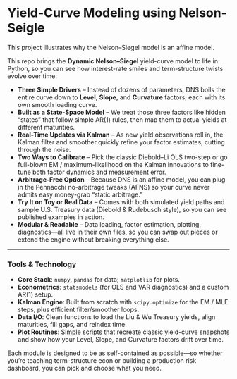 # Yield-Curve Modeling using Nelson-Seigle
This project illustrates why the Nelson–Siegel model is an affine model.



This repo brings the **Dynamic Nelson–Siegel** yield-curve model to life in Python, so you can see how interest-rate smiles and term-structure twists evolve over time:

* **Three Simple Drivers** – Instead of dozens of parameters, DNS boils the entire curve down to **Level**, **Slope**, and **Curvature** factors, each with its own smooth loading curve.
* **Built as a State-Space Model** – We treat those three factors like hidden “states” that follow simple AR(1) rules, then map them to actual yields at different maturities.
* **Real-Time Updates via Kalman** – As new yield observations roll in, the Kalman filter and smoother quickly refine your factor estimates, cutting through the noise.
* **Two Ways to Calibrate** – Pick the classic Diebold–Li OLS two-step or go full-blown EM / maximum-likelihood on the Kalman innovations to fine-tune both factor dynamics and measurement error.
* **Arbitrage-Free Option** – Because DNS is an affine model, you can plug in the Pennacchi no-arbitrage tweaks (AFNS) so your curve never admits easy money-grab “static arbitrage.”
* **Try It on Toy or Real Data** – Comes with both simulated yield paths and sample U.S. Treasury data (Diebold & Rudebusch style), so you can see published examples in action.
* **Modular & Readable** – Data loading, factor estimation, plotting, diagnostics—all live in their own files, so you can swap out pieces or extend the engine without breaking everything else.

---

### Tools & Technology

* **Core Stack**: `numpy`, `pandas` for data; `matplotlib` for plots.
* **Econometrics**: `statsmodels` (for OLS and VAR diagnostics) and a custom AR(1) setup.
* **Kalman Engine**: Built from scratch with `scipy.optimize` for the EM / MLE steps, plus efficient filter/smoother loops.
* **Data I/O**: Clean functions to load the Liu & Wu Treasury yields, align maturities, fill gaps, and reindex time.
* **Plot Routines**: Simple scripts that recreate classic yield-curve snapshots and show how your Level, Slope, and Curvature factors drift over time.

Each module is designed to be as self-contained as possible—so whether you’re teaching term-structure econ or building a production risk dashboard, you can pick and choose what you need.
